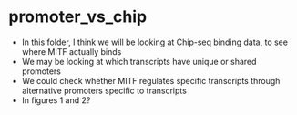 # promoter_vs_chip

* In this folder, I think we will be looking at Chip-seq binding data, to see where MITF actually binds
* We may be looking at which transcripts have unique or shared promoters
* We could check whether MITF regulates specific transcripts through alternative promoters specific to transcripts
* In figures 1 and 2?
